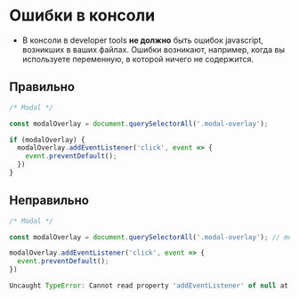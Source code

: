 # Ошибки в консоли

- В консоли в developer tools **не должно** быть ошибок javascript, возникших в ваших файлах. Ошибки возникают, например, когда вы используете переменную, в которой ничего не содержится.

## Правильно

```js
/* Modal */

const modalOverlay = document.querySelectorAll('.modal-overlay');

if (modalOverlay) {
  modalOverlay.addEventListener('click', event => {
    event.preventDefault();
  })
}
```

## Неправильно

```js
/* Modal */

const modalOverlay = document.querySelectorAll('.modal-overlay'); // modalOverlay === undefined

modalOverlay.addEventListener('click', event => {
  event.preventDefault();
})

Uncaught TypeError: Cannot read property 'addEventListener' of null at script.min.js:1
```
